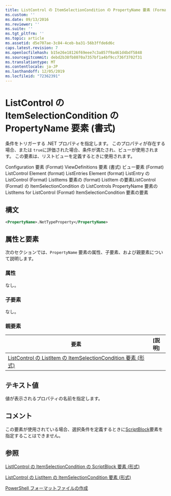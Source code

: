 ```yaml
---
title: ListControl の ItemSelectionCondition の PropertyName 要素 (Format) |Microsoft Docs
ms.custom: ''
ms.date: 09/13/2016
ms.reviewer: ''
ms.suite: ''
ms.tgt_pltfrm: ''
ms.topic: article
ms.assetid: d5e707ae-3c84-4ceb-ba31-56b3ffde6d6c
caps.latest.revision: 7
ms.openlocfilehash: b15e26e18126f69eee7c3a857f9a461d4bdf5848
ms.sourcegitcommit: debd2b38fb8070a7357bf1a4bf9cc736f3702f31
ms.translationtype: MT
ms.contentlocale: ja-JP
ms.lasthandoff: 12/05/2019
ms.locfileid: "72362391"
---
```

# <a name="propertyname-element-for-itemselectioncondition-for-listcontrol-format"></a>ListControl の ItemSelectionCondition の PropertyName 要素 (書式)

条件をトリガーする .NET プロパティを指定します。 このプロパティが存在する場合、または `true`に評価された場合、条件が満たされ、ビューが使用されます。 この要素は、リストビューを定義するときに使用されます。

Configuration 要素 (Format) ViewDefinitions 要素 (書式) ビュー要素 (Format) ListControl Element (format) ListEntries Element (format) ListEntry の ListControl (Format) ListItems 要素の (format) ListItem の要素ListControl (Format) の ItemSelectionCondition の ListControls PropertyName 要素の ListItems for ListControl (Format) ItemSelectionCondition 要素の要素

## <a name="syntax"></a>構文

```xml
<PropertyName>.NetTypeProperty</PropertyName>
```

## <a name="attributes-and-elements"></a>属性と要素

次のセクションでは、`PropertyName` 要素の属性、子要素、および親要素について説明します。

### <a name="attributes"></a>属性

なし。

### <a name="child-elements"></a>子要素

なし。

### <a name="parent-elements"></a>親要素

|要素|[説明]|
|-------------|-----------------|
|[ListControl の ListItem の ItemSelectionCondition 要素 (形式)](./itemselectioncondition-element-for-listitem-for-listcontrol-format.md)||

## <a name="text-value"></a>テキスト値

値が表示されるプロパティの名前を指定します。

## <a name="remarks"></a>コメント

この要素が使用されている場合、選択条件を定義するときに[ScriptBlock](./scriptblock-element-for-itemselectioncondition-for-listcontrol-format.md)要素を指定することはできません。

## <a name="see-also"></a>参照

[ListIControl の ItemSelectionCondition の ScriptBlock 要素 (形式)](./scriptblock-element-for-itemselectioncondition-for-listcontrol-format.md)

[ListControl の ListItem の ItemSelectionCondition 要素 (形式)](./itemselectioncondition-element-for-listitem-for-listcontrol-format.md)

[PowerShell フォーマットファイルの作成](./writing-a-powershell-formatting-file.md)
